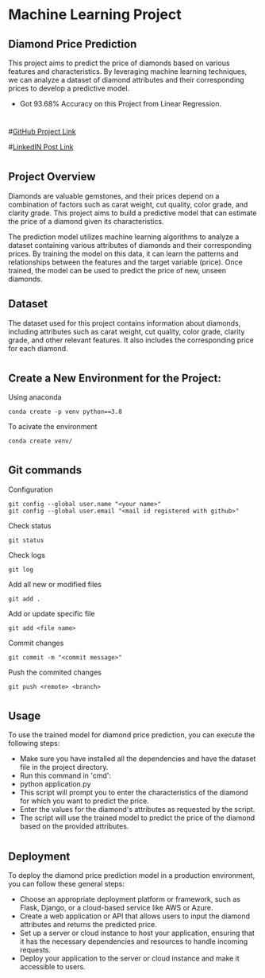 # Machine Learning Project
## Diamond Price Prediction
This project aims to predict the price of diamonds based on various features and characteristics. By leveraging machine learning techniques, we can analyze a dataset of diamond attributes and their corresponding prices to develop a predictive model.

- Got 93.68% Accuracy on this Project from Linear Regression.
#

#[GitHub Project Link](https://github.com/shubh-vedi/FSDS_Diamond_Price_Prediction_Project/tree/main)

#[LinkedIN Post Link](https://www.linkedin.com/posts/shubham-vedi-32ab7317b_github-diamonds-priceprediction-activity-7079791383674257408-yQZ5?utm_source=share&utm_medium=member_desktop)

#

## Project Overview
Diamonds are valuable gemstones, and their prices depend on a combination of factors such as carat weight, cut quality, color grade, and clarity grade. This project aims to build a predictive model that can estimate the price of a diamond given its characteristics.

The prediction model utilizes machine learning algorithms to analyze a dataset containing various attributes of diamonds and their corresponding prices. By training the model on this data, it can learn the patterns and relationships between the features and the target variable (price). Once trained, the model can be used to predict the price of new, unseen diamonds.

## Dataset
The dataset used for this project contains information about diamonds, including attributes such as carat weight, cut quality, color grade, clarity grade, and other relevant features. It also includes the corresponding price for each diamond.

#

## Create a New Environment for the Project:

Using anaconda
```
conda create -p venv python==3.8
```
To acivate the environment
```
conda create venv/
```
#

## Git commands

Configuration
```
git config --global user.name "<your name>"
git config --global user.email "<mail id registered with github>"
```
Check status
```
git status
```
Check logs
```
git log
```
Add all new or modified files
```
git add .
```
Add or update specific file
```
git add <file name>
```
Commit changes
```
git commit -m "<commit message>"
```
Push the commited changes
```
git push <remote> <branch>
```
#

## Usage
To use the trained model for diamond price prediction, you can execute the following steps:
- Make sure you have installed all the dependencies and have the dataset file in the project directory.
- Run this command in 'cmd':
- python application.py
- This script will prompt you to enter the characteristics of the diamond for which you want to predict the price.
- Enter the values for the diamond's attributes as requested by the script.
- The script will use the trained model to predict the price of the diamond based on the provided attributes.

#
## Deployment
To deploy the diamond price prediction model in a production environment, you can follow these general steps:
- Choose an appropriate deployment platform or framework, such as Flask, Django, or a cloud-based service like AWS or Azure.
- Create a web application or API that allows users to input the diamond attributes and returns the predicted price.
- Set up a server or cloud instance to host your application, ensuring that it has the necessary dependencies and resources to handle incoming requests.
- Deploy your application to the server or cloud instance and make it accessible to users.

#
